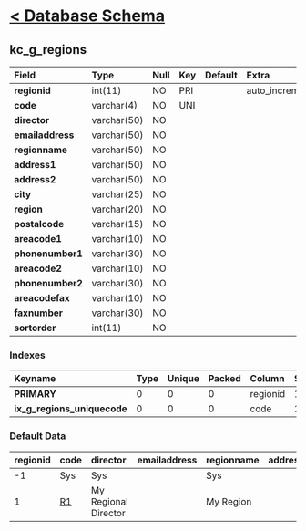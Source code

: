 # [< Database Schema](DatabaseSchema.md) #

## kc\_g\_regions ##
| **Field** | Type | Null | Key | Default | Extra | Comment |
|:----------|:-----|:-----|:----|:--------|:------|:--------|
| **regionid** | int(11) | NO | PRI |  | auto\_increment |  |
| **code** | varchar(4) | NO | UNI |  |  |  |
| **director** | varchar(50) | NO |  |  |  |  |
| **emailaddress** | varchar(50) | NO |  |  |  |  |
| **regionname** | varchar(50) | NO |  |  |  |  |
| **address1** | varchar(50) | NO |  |  |  |  |
| **address2** | varchar(50) | NO |  |  |  |  |
| **city** | varchar(25) | NO |  |  |  |  |
| **region** | varchar(20) | NO |  |  |  |  |
| **postalcode** | varchar(15) | NO |  |  |  |  |
| **areacode1** | varchar(10) | NO |  |  |  |  |
| **phonenumber1** | varchar(30) | NO |  |  |  |  |
| **areacode2** | varchar(10) | NO |  |  |  |  |
| **phonenumber2** | varchar(30) | NO |  |  |  |  |
| **areacodefax** | varchar(10) | NO |  |  |  |  |
| **faxnumber** | varchar(30) | NO |  |  |  |  |
| **sortorder** | int(11) | NO |  |  |  |  |


### Indexes ###
| **Keyname** | Type | Unique | Packed | Column | Seq | Cardinality | Collation | Null | Comment |
|:------------|:-----|:-------|:-------|:-------|:----|:------------|:----------|:-----|:--------|
| **PRIMARY** | 0 | 0 | 0 | regionid | 1 | 2 | A | 0 | 0 |
| **ix\_g\_regions\_uniquecode** | 0 | 0 | 0 | code | 1 | 2 | A | 0 | 0 |


### Default Data ###
| regionid | code | director | emailaddress | regionname | address1 | address2 | city | region | postalcode | areacode1 | phonenumber1 | areacode2 | phonenumber2 | areacodefax | faxnumber | sortorder |
|:---------|:-----|:---------|:-------------|:-----------|:---------|:---------|:-----|:-------|:-----------|:----------|:-------------|:----------|:-------------|:------------|:----------|:----------|
| -1 | Sys | Sys |  | Sys |  |  |  |  |  |  |  |  |  |  |  | 0 |
| 1 | [R1](https://code.google.com/p/kiddiecare/source/detail?r=1) | My Regional Director |  | My Region |  |  |  |  |  |  |  |  |  |  |  | 0 |